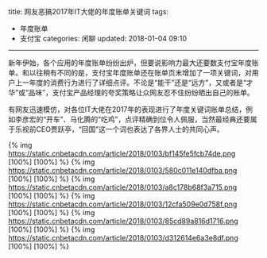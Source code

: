 title: 网友恶搞2017年IT大佬的年度账单关键词
tags:
  - 年度账单
  - 支付宝
categories: 闲聊
updated: 2018-01-04 09:10
---
新年伊始，各个应用的年度账单纷纷出炉，但要说影响力最大还要数支付宝年度账单。和以往稍有不同的是，支付宝年度账单还在账单页末增加了一项关键词，对用户上一年度的消费行为进行了详细点评。不论是“能干”还是“远方”，又或者是“才华”或“品味”，支付宝产品经理的夸奖策略让众网友忍不住纷纷晒出自己的账单。

有网友迅速模仿，对各位IT大佬在2017年的表现进行了年度关键词账单总结，例如李彦宏的“开车”、马化腾的“吃鸡”，点评精确到位令人佩服，当然最经典还要属于乐视前CEO贾跃亭，“回国”这一个词也表达了各界人士的共同心声。

{% img https://static.cnbetacdn.com/article/2018/0103/bf145fe5fcb74de.png [100%] [100%] %}
{% img https://static.cnbetacdn.com/article/2018/0103/580c011e140dfba.png [100%] [100%] %}
{% img https://static.cnbetacdn.com/article/2018/0103/a8c178b68f3a715.png [100%] [100%] %}
{% img https://static.cnbetacdn.com/article/2018/0103/12cfa509e0d758f.png [100%] [100%] %}
{% img https://static.cnbetacdn.com/article/2018/0103/85cd89a816d1716.png [100%] [100%] %}
{% img https://static.cnbetacdn.com/article/2018/0103/d312614e6a3e8df.png [100%] [100%] %}
